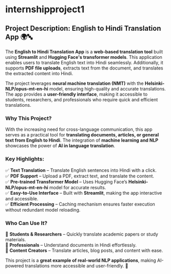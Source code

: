 # internshipproject1
## **Project Description: English to Hindi Translation App** 🌍🔤  

The **English to Hindi Translation App** is a **web-based translation tool** built using **Streamlit** and **Hugging Face's transformer models**. This application enables users to translate English text into Hindi seamlessly. Additionally, it supports **PDF file uploads**, extracts text from the document, and translates the extracted content into Hindi.  

The project leverages **neural machine translation (NMT)** with the **Helsinki-NLP/opus-mt-en-hi** model, ensuring high-quality and accurate translations. The app provides a **user-friendly interface**, making it accessible to students, researchers, and professionals who require quick and efficient translations.  

### **Why This Project?**  
With the increasing need for cross-language communication, this app serves as a practical tool for **translating documents, articles, or general text from English to Hindi**. The integration of **machine learning and NLP** showcases the power of **AI in language translation**.  

### **Key Highlights:**  
✅ **Text Translation** – Translate English sentences into Hindi with a click.  
✅ **PDF Support** – Upload a PDF, extract text, and translate the content.  
✅ **Pre-trained Transformer Model** – Uses Hugging Face’s **Helsinki-NLP/opus-mt-en-hi** model for accurate results.  
✅ **Easy-to-Use Interface** – Built with **Streamlit**, making the app interactive and accessible.  
✅ **Efficient Processing** – Caching mechanism ensures faster execution without redundant model reloading.  

### **Who Can Use It?**  
🔹 **Students & Researchers** – Quickly translate academic papers or study materials.  
🔹 **Professionals** – Understand documents in Hindi effortlessly.  
🔹 **Content Creators** – Translate articles, blog posts, and content with ease.  

This project is a **great example of real-world NLP applications**, making AI-powered translations more accessible and user-friendly. 🚀

